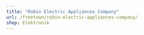 ```yaml
---
title: "Robin Electric Appliances Company"
url: /freetown/robin-electric-appliances-company/
shop: Elektronik
---
```

